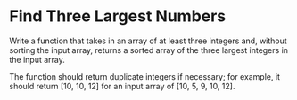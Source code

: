 # Find Three Largest Numbers

Write a function that takes in an array of at least three integers and, without sorting the input array, returns a sorted array of the three largest integers in the input array.

The function should return duplicate integers if necessary; for example, it should return [10, 10, 12] for an input array of [10, 5, 9, 10, 12].
